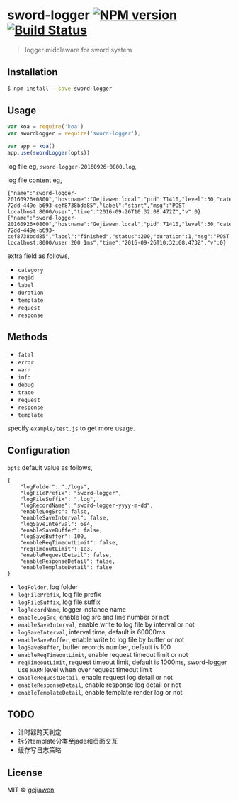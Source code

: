 # sword-logger [![NPM version](https://badge.fury.io/js/sword-logger.svg)](https://npmjs.org/package/sword-logger) [![Build Status](https://travis-ci.org/gejiawen/sword-logger.svg?branch=master)](https://travis-ci.org/gejiawen/sword-logger)

> logger middleware for sword system

## Installation

```sh
$ npm install --save sword-logger
```

## Usage

```js
var koa = require('koa')
var swordLogger = require('sword-logger');

var app = koa()
app.use(swordLogger(opts))
```

log file eg, `sword-logger-20160926+0800.log`,

log file content eg,

```
{"name":"sword-logger-20160926+0800","hostname":"Gejiawen.local","pid":71410,"level":30,"category":"template","req_id":"06b0bb2e-72dd-449e-b693-cef8738bdd85","label":"start","msg":"POST localhost:8000/user","time":"2016-09-26T10:32:08.472Z","v":0}
{"name":"sword-logger-20160926+0800","hostname":"Gejiawen.local","pid":71410,"level":30,"category":"template","req_id":"06b0bb2e-72dd-449e-b693-cef8738bdd85","label":"finished","status":200,"duration":1,"msg":"POST localhost:8000/user 200 1ms","time":"2016-09-26T10:32:08.473Z","v":0}
```

extra field as follows,

- `category`
- `reqId`
- `label`
- `duration`
- `template`
- `request`
- `response`

## Methods

- `fatal`
- `error`
- `warn`
- `info`
- `debug`
- `trace`
- `request`
- `response`
- `template`

specify `example/test.js` to get more usage.

## Configuration

`opts` default value as follows,

```
{
    "logFolder": "./logs",
    "logFilePrefix": "sword-logger",
    "logFileSuffix": ".log",
    "logRecordName": "sword-logger-yyyy-m-dd",
    "enableLogSrc": false,
    "enableSaveInterval": false,
    "logSaveInterval": 6e4,
    "enableSaveBuffer": false,
    "logSaveBuffer": 100,
    "enableReqTimeoutLimit": false,
    "reqTimeoutLimit": 1e3,
    "enableRequestDetail": false,
    "enableResponseDetail": false,
    "enableTemplateDetail": false
}
```

- `logFolder`, log folder
- `logFilePrefix`, log file prefix
- `logFileSuffix`, log file suffix
- `logRecordName`, logger instance name
- `enableLogSrc`, enable log src and line number or not
- `enableSaveInterval`, enable write to log file by interval or not
- `logSaveInterval`, interval time, default is 60000ms
- `enableSaveBuffer`, enable write to log file by buffer or not
- `logSaveBuffer`, buffer records number, default is 100
- `enableReqTimeoutLimit`, enable request timeout limit or not
- `reqTimeoutLimit`, request timeout limit, default is 1000ms, sword-logger use `WARN` level when over request timeout limit 
- `enableRequestDetail`, enable request log detail or not
- `enableResponseDetail`, enable response log detail or not
- `enableTemplateDetail`, enable template render log or not


## TODO

- 计时器跨天判定
- 拆分template分类至jade和页面交互
- 缓存写日志策略

## License

MIT © [gejiawen](http://blog.gejiawen.com)
